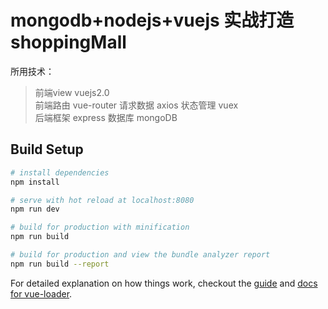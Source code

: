# mongodb+nodejs+vuejs 实战打造shoppingMall

所用技术：
> 前端view vuejs2.0  
> 前端路由 vue-router 
> 请求数据 axios 
> 状态管理 vuex  
> 后端框架 express 
> 数据库  mongoDB 
 
## Build Setup

``` bash
# install dependencies
npm install

# serve with hot reload at localhost:8080
npm run dev

# build for production with minification
npm run build

# build for production and view the bundle analyzer report
npm run build --report
```

For detailed explanation on how things work, checkout the [guide](http://vuejs-templates.github.io/webpack/) and [docs for vue-loader](http://vuejs.github.io/vue-loader).
